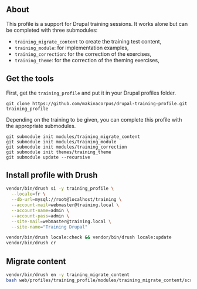 ## About

This profile is a support for Drupal training sessions. It works alone but can be completed with three submodules:

* `training_migrate_content` to create the training test content,
* `training_module`: for implementation examples,
* `training_correction`: for the correction of the exercises,
* `training_theme`: for the correction of the theming exercises,

## Get the tools

First, get the `training_profile` and put it in your Drupal profiles folder.

```
git clone https://github.com/makinacorpus/drupal-training-profile.git training_profile
```

Depending on the training to be given, you can complete this profile with the appropriate submodules.

```
git submodule init modules/training_migrate_content
git submodule init modules/training_module
git submodule init modules/training_correction
git submodule init themes/training_theme
git submodule update --recursive
```

## Install profile with Drush

```bash
vendor/bin/drush si -y training_profile \
  --locale=fr \
  --db-url=mysql://root@localhost/training \
  --account-mail=webmaster@training.local \
  --account-name=admin \
  --account-pass=admin \
  --site-mail=webmaster@training.local \
  --site-name="Training Drupal"

vendor/bin/drush locale:check && vendor/bin/drush locale:update
vendor/bin/drush cr
```

## Migrate content

```bash
vendor/bin/drush en -y training_migrate_content
bash web/profiles/training_profile/modules/training_migrate_content/script/migrate.sh
```
